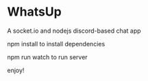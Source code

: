 # WhatsUp
A socket.io and nodejs discord-based chat app

npm install to install dependencies

npm run watch to run server

enjoy!
